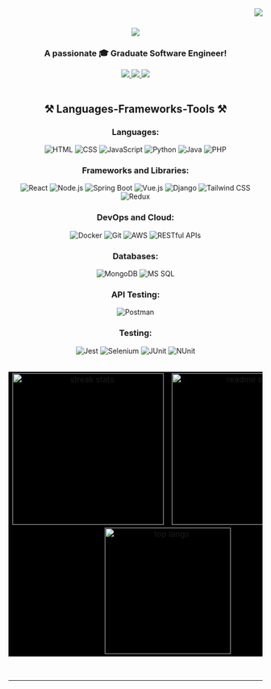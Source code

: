 <img align="right" src="https://komarev.com/ghpvc/?username=RyanL2004&color=blue&base=1000">

<h1 align="center">
    <img src="https://readme-typing-svg.herokuapp.com/?font=Righteous&size=35&center=true&vCenter=true&width=500&height=70&duration=4000&lines=Hi+There!+👋;+I'm+Rayan+Louahche!;" />
</h1>

<h3 align="center">A passionate 🎓 Graduate Software Engineer!</h3>

<div align="center"> 
  <a href="mailto:rayanlouahche2004@gmail.com">
    <img src="https://img.shields.io/badge/Gmail-333333?style=for-the-badge&logo=gmail&logoColor=red" />
  </a>
  <a href="https://linkedin.com/in/rayan-louahche" target="_blank">
    <img src="https://img.shields.io/badge/LinkedIn-0077B5?style=for-the-badge&logo=linkedin&logoColor=white" />
  </a>
  <a href="https://main.d3s5w6u882p2nt.amplifyapp.com/" target="_blank">
    <img src="https://img.shields.io/badge/Portfolio-FF5722?style=for-the-badge&logo=todoist&logoColor=white" />
  </a>
</div>
<br/>

<h2 align="center">⚒️ Languages-Frameworks-Tools ⚒️</h2>

<div align="center">
  <h3>Languages:</h3>
  <img src="https://img.shields.io/badge/HTML-%23E34F26.svg?logo=html5&logoColor=white" alt="HTML" />
  <img src="https://img.shields.io/badge/CSS-%231572B6.svg?logo=css3&logoColor=white" alt="CSS" />
  <img src="https://img.shields.io/badge/JavaScript-%23F7DF1E.svg?logo=javascript&logoColor=black" alt="JavaScript" />
  <img src="https://img.shields.io/badge/Python-%233776AB.svg?logo=python&logoColor=white" alt="Python" />
  <img src="https://img.shields.io/badge/Java-%23007396.svg?logo=java&logoColor=white" alt="Java" />
  <img src="https://img.shields.io/badge/PHP-%23777BB4.svg?logo=php&logoColor=white" alt="PHP" />

  <h3>Frameworks and Libraries:</h3>
  <img src="https://img.shields.io/badge/React-%2361DAFB.svg?logo=react&logoColor=black" alt="React" />
  <img src="https://img.shields.io/badge/Node.js-%23339933.svg?logo=node.js&logoColor=white" alt="Node.js" />
  <img src="https://img.shields.io/badge/Spring%20Boot-%236DB33F.svg?logo=spring-boot&logoColor=white" alt="Spring Boot" />
  <img src="https://img.shields.io/badge/Vue.js-%234FC08D.svg?logo=vue.js&logoColor=white" alt="Vue.js" />
  <img src="https://img.shields.io/badge/Django-%23092E20.svg?logo=django&logoColor=white" alt="Django" />
  <img src="https://img.shields.io/badge/Tailwind%20CSS-%2306B6D4.svg?logo=tailwind-css&logoColor=white" alt="Tailwind CSS" />
  <img src="https://img.shields.io/badge/Redux-%23764ABC.svg?logo=redux&logoColor=white" alt="Redux" />

  <h3>DevOps and Cloud:</h3>
  <img src="https://img.shields.io/badge/Docker-%232496ED.svg?logo=docker&logoColor=white" alt="Docker" />
  <img src="https://img.shields.io/badge/Git-%23F05032.svg?logo=git&logoColor=white" alt="Git" />
  <img src="https://img.shields.io/badge/AWS-%23232F3E.svg?logo=amazon-aws&logoColor=white" alt="AWS" />
  <img src="https://img.shields.io/badge/RESTful%20APIs-%23000000.svg?logo=api&logoColor=white" alt="RESTful APIs" />

  <h3>Databases:</h3>
  <img src="https://img.shields.io/badge/MongoDB-%2347A248.svg?logo=mongodb&logoColor=white" alt="MongoDB" />
  <img src="https://img.shields.io/badge/MS%20SQL-%23CC2927.svg?logo=microsoft-sql-server&logoColor=white" alt="MS SQL" />

  <h3>API Testing:</h3>
  <img src="https://img.shields.io/badge/Postman-%23FF6C37.svg?logo=postman&logoColor=white" alt="Postman" />

  <h3>Testing:</h3>
  <img src="https://img.shields.io/badge/Jest-%23C21325.svg?logo=jest&logoColor=white" alt="Jest" />
  <img src="https://img.shields.io/badge/Selenium-%23043A7D.svg?logo=selenium&logoColor=white" alt="Selenium" />
  <img src="https://img.shields.io/badge/JUnit-%2325A162.svg?logo=junit5&logoColor=white" alt="JUnit" />
  <img src="https://img.shields.io/badge/NUnit-%23064C80.svg?logo=dotnet&logoColor=white" alt="NUnit" />
</div>

<br/>

<table align="center" style="background-color: black">
  <tr>
    <td align="center" width="50%">
      <img width=300 src="https://github-readme-streak-stats-salesp07.vercel.app/?user=RyanL2004&count_private=true&theme=react&bg_color=0D1117&border_radius=10" alt="streak stats" />
    </td>
    <td align="center" width="50%">
      <img width=300 src="https://github-readme-stats-salesp07.vercel.app/api?username=RyanL2004&count_private=true&show_icons=true&theme=react&rank_icon=github&border_radius=10&bg_color=0D1117" alt="readme stats" />
    </td>
  </tr>
  <tr>
    <td colspan="2" align="center">
      <img width=250 src="https://github-readme-stats-salesp07.vercel.app/api/top-langs/?username=RyanL2004&hide=HTML&langs_count=8&layout=compact&theme=react&bg_color=0D1117&border_radius=10&size_weight=0.5&count_weight=0.5&exclude_repo=github-readme-stats" alt="top langs" />
    </td>
  </tr>
</table>

<br/>

<hr/>

